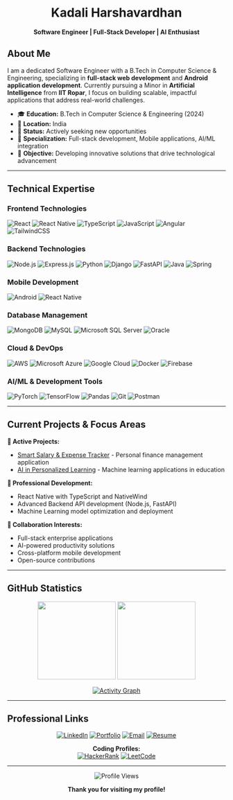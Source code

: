 <div align="center">

# Kadali Harshavardhan

**Software Engineer | Full-Stack Developer | AI Enthusiast**

</div>

## About Me

I am a dedicated Software Engineer with a B.Tech in Computer Science & Engineering, specializing in **full-stack web development** and **Android application development**. Currently pursuing a Minor in **Artificial Intelligence** from **IIT Ropar**, I focus on building scalable, impactful applications that address real-world challenges.

- 🎓 **Education:** B.Tech in Computer Science & Engineering (2024)
- 📍 **Location:** India  
- 💼 **Status:** Actively seeking new opportunities
- 🔬 **Specialization:** Full-stack development, Mobile applications, AI/ML integration
- 🎯 **Objective:** Developing innovative solutions that drive technological advancement

---

## Technical Expertise

### **Frontend Technologies**
![React](https://img.shields.io/badge/React-20232A?style=for-the-badge&logo=react&logoColor=61DAFB)
![React Native](https://img.shields.io/badge/React_Native-20232A?style=for-the-badge&logo=react&logoColor=61DAFB)
![TypeScript](https://img.shields.io/badge/TypeScript-007ACC?style=for-the-badge&logo=typescript&logoColor=white)
![JavaScript](https://img.shields.io/badge/JavaScript-323330?style=for-the-badge&logo=javascript&logoColor=F7DF1E)
![Angular](https://img.shields.io/badge/Angular-DD0031?style=for-the-badge&logo=angular&logoColor=white)
![TailwindCSS](https://img.shields.io/badge/Tailwind_CSS-38B2AC?style=for-the-badge&logo=tailwind-css&logoColor=white)

### **Backend Technologies**
![Node.js](https://img.shields.io/badge/Node.js-339933?style=for-the-badge&logo=nodedotjs&logoColor=white)
![Express.js](https://img.shields.io/badge/Express.js-000000?style=for-the-badge&logo=express&logoColor=white)
![Python](https://img.shields.io/badge/Python-FFD43B?style=for-the-badge&logo=python&logoColor=blue)
![Django](https://img.shields.io/badge/Django-092E20?style=for-the-badge&logo=django&logoColor=green)
![FastAPI](https://img.shields.io/badge/fastapi-109989?style=for-the-badge&logo=FASTAPI&logoColor=white)
![Java](https://img.shields.io/badge/Java-ED8B00?style=for-the-badge&logo=openjdk&logoColor=white)
![Spring](https://img.shields.io/badge/Spring-6DB33F?style=for-the-badge&logo=spring&logoColor=white)

### **Mobile Development**
![Android](https://img.shields.io/badge/Android-3DDC84?style=for-the-badge&logo=android&logoColor=white)
![React Native](https://img.shields.io/badge/React_Native-20232A?style=for-the-badge&logo=react&logoColor=61DAFB)

### **Database Management**
![MongoDB](https://img.shields.io/badge/MongoDB-4EA94B?style=for-the-badge&logo=mongodb&logoColor=white)
![MySQL](https://img.shields.io/badge/MySQL-005C84?style=for-the-badge&logo=mysql&logoColor=white)
![Microsoft SQL Server](https://img.shields.io/badge/Microsoft%20SQL%20Server-CC2927?style=for-the-badge&logo=microsoft%20sql%20server&logoColor=white)
![Oracle](https://img.shields.io/badge/Oracle-F80000?style=for-the-badge&logo=Oracle&logoColor=white)

### **Cloud & DevOps**
![AWS](https://img.shields.io/badge/Amazon_AWS-FF9900?style=for-the-badge&logo=amazonaws&logoColor=white)
![Microsoft Azure](https://img.shields.io/badge/microsoft%20azure-0089D0?style=for-the-badge&logo=microsoft-azure&logoColor=white)
![Google Cloud](https://img.shields.io/badge/Google_Cloud-4285F4?style=for-the-badge&logo=google-cloud&logoColor=white)
![Docker](https://img.shields.io/badge/Docker-2CA5E0?style=for-the-badge&logo=docker&logoColor=white)
![Firebase](https://img.shields.io/badge/firebase-ffca28?style=for-the-badge&logo=firebase&logoColor=black)

### **AI/ML & Development Tools**
![PyTorch](https://img.shields.io/badge/PyTorch-EE4C2C?style=for-the-badge&logo=pytorch&logoColor=white)
![TensorFlow](https://img.shields.io/badge/TensorFlow-FF6F00?style=for-the-badge&logo=tensorflow&logoColor=white)
![Pandas](https://img.shields.io/badge/Pandas-2C2D72?style=for-the-badge&logo=pandas&logoColor=white)
![Git](https://img.shields.io/badge/GIT-E44C30?style=for-the-badge&logo=git&logoColor=white)
![Postman](https://img.shields.io/badge/Postman-FF6C37?style=for-the-badge&logo=postman&logoColor=white)

---

## Current Projects & Focus Areas

**🔭 Active Projects:**
- [Smart Salary & Expense Tracker](https://github.com/Kadaliharsha/tracker) - Personal finance management application
- [AI in Personalized Learning](https://github.com/Kadaliharsha/AI_in_PL_IIT) - Machine learning applications in education

**🌱 Professional Development:**
- React Native with TypeScript and NativeWind
- Advanced Backend API development (Node.js, FastAPI)
- Machine Learning model optimization and deployment

**👯 Collaboration Interests:**
- Full-stack enterprise applications
- AI-powered productivity solutions
- Cross-platform mobile development
- Open-source contributions

---

## GitHub Statistics

<div align="center">

<img height="180em" src="https://github-readme-stats.vercel.app/api?username=kadaliharsha&show_icons=true&theme=github_dark&include_all_commits=true&count_private=true&hide_border=true"/>
<img height="180em" src="https://github-readme-stats.vercel.app/api/top-langs/?username=kadaliharsha&layout=compact&langs_count=8&theme=github_dark&hide_border=true"/>

</div>

<div align="center">

[![Activity Graph](https://github-readme-activity-graph.vercel.app/graph?username=kadaliharsha&theme=github-compact)](https://github.com/ashutosh00710/github-readme-activity-graph)

</div>

---

## Professional Links

<div align="center">

[![LinkedIn](https://img.shields.io/badge/LinkedIn-0077B5?style=for-the-badge&logo=linkedin&logoColor=white)](https://www.linkedin.com/in/kadaliharsha/)
[![Portfolio](https://img.shields.io/badge/Portfolio-FF5722?style=for-the-badge&logo=todoist&logoColor=white)](https://harshaportfolio-pink.vercel.app/)
[![Email](https://img.shields.io/badge/Gmail-D14836?style=for-the-badge&logo=gmail&logoColor=white)](mailto:kadali.hrv@gmail.com)
[![Resume](https://img.shields.io/badge/Resume-4285F4?style=for-the-badge&logo=google-drive&logoColor=white)](https://drive.google.com/file/d/1qrpj2e7_NdxVYZFShnB5O1qV33okhxA2/view?usp=drive_link)

**Coding Profiles:**  
[![HackerRank](https://img.shields.io/badge/-Hackerrank-2EC866?style=for-the-badge&logo=HackerRank&logoColor=white)](https://www.hackerrank.com/profile/kadali_hrv1)
[![LeetCode](https://img.shields.io/badge/-LeetCode-FFA116?style=for-the-badge&logo=LeetCode&logoColor=black)](https://leetcode.com/u/kadalihrv/)

</div>

---

<div align="center">
  
![Profile Views](https://komarev.com/ghpvc/?username=kadaliharsha&label=Profile%20views&color=0e75b6&style=flat-square)

**Thank you for visiting my profile!**

</div>
